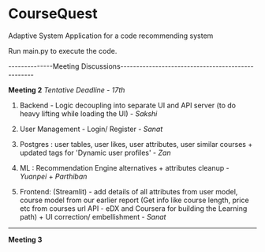 # CourseQuest
Adaptive System Application for a code recommending system 

Run main.py to execute the code.

--------------Meeting Discussions--------------------------------------------------

**Meeting 2**
_Tentative Deadline - 17th_

1. Backend - Logic decoupling into separate UI and API server (to do heavy lifting while loading the UI) - *Sakshi*  

2. User Management - Login/ Register - *Sanat*

3. Postgres : user tables, user likes, user attributes, user similar courses + updated tags for 'Dynamic user profiles' - *Zan*

4. ML : Recommendation Engine alternatives + attributes cleanup - *Yuanpei* + *Parthiban*

5. Frontend:  (Streamlit) - add details of all attributes from user model, course model from our earlier report (Get info like course length, price etc from courses url API - eDX and Coursera for building the Learning path) + UI correction/ embellishment - *Sanat*

-------------------------------------------------------------------------------------
**Meeting 3**
